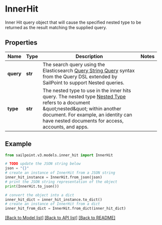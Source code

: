 # InnerHit

Inner Hit query object that will cause the specified nested type to be returned as the result matching the supplied query.

## Properties

Name | Type | Description | Notes
------------ | ------------- | ------------- | -------------
**query** | **str** | The search query using the Elasticsearch [Query String Query](https://www.elastic.co/guide/en/elasticsearch/reference/5.2/query-dsl-query-string-query.html#query-string) syntax from the Query DSL extended by SailPoint to support Nested queries. | 
**type** | **str** | The nested type to use in the inner hits query.  The nested type [Nested Type](https://www.elastic.co/guide/en/elasticsearch/reference/current/nested.html) refers to a document \&quot;nested\&quot; within another document. For example, an identity can have nested documents for access, accounts, and apps. | 

## Example

```python
from sailpoint.v3.models.inner_hit import InnerHit

# TODO update the JSON string below
json = "{}"
# create an instance of InnerHit from a JSON string
inner_hit_instance = InnerHit.from_json(json)
# print the JSON string representation of the object
print(InnerHit.to_json())

# convert the object into a dict
inner_hit_dict = inner_hit_instance.to_dict()
# create an instance of InnerHit from a dict
inner_hit_from_dict = InnerHit.from_dict(inner_hit_dict)
```
[[Back to Model list]](../README.md#documentation-for-models) [[Back to API list]](../README.md#documentation-for-api-endpoints) [[Back to README]](../README.md)


